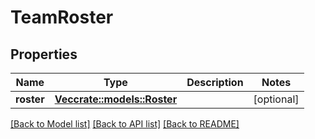 # TeamRoster

## Properties

Name | Type | Description | Notes
------------ | ------------- | ------------- | -------------
**roster** | [**Vec<crate::models::Roster>**](Roster.md) |  | [optional] 

[[Back to Model list]](../README.md#documentation-for-models) [[Back to API list]](../README.md#documentation-for-api-endpoints) [[Back to README]](../README.md)



